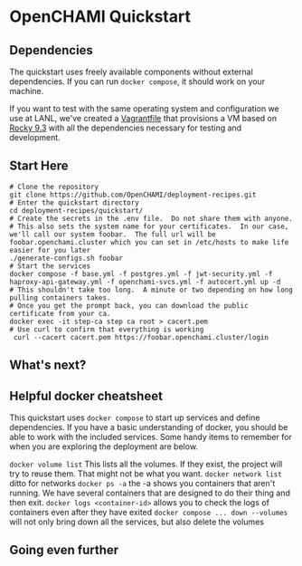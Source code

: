 # OpenCHAMI Quickstart

## Dependencies

The quickstart uses freely available components without external dependencies.  If you can run `docker compose`, it should work on your machine.

If you want to test with the same operating system and configuration we use at LANL, we've created a [Vagrantfile](https://gist.github.com/alexlovelltroy/1aa6d07119ef59fd966417c97baa2ff5) that provisions a VM based on [Rocky 9.3](https://app.vagrantup.com/generic/boxes/rocky9) with all the dependencies necessary for testing and development.


## Start Here


```
# Clone the repository
git clone https://github.com/OpenCHAMI/deployment-recipes.git
# Enter the quickstart directory
cd deployment-recipes/quickstart/
# Create the secrets in the .env file.  Do not share them with anyone. 
# This also sets the system name for your certificates.  In our case, we'll call our system foobar.  The full url will be foobar.openchami.cluster which you can set in /etc/hosts to make life easier for you later
./generate-configs.sh foobar
# Start the services
docker compose -f base.yml -f postgres.yml -f jwt-security.yml -f haproxy-api-gateway.yml -f openchami-svcs.yml -f autocert.yml up -d
# This shouldn't take too long.  A minute or two depending on how long pulling containers takes.
# Once you get the prompt back, you can download the public certificate from your ca.
docker exec -it step-ca step ca root > cacert.pem
# Use curl to confirm that everything is working
 curl --cacert cacert.pem https://foobar.openchami.cluster/login
```

## What's next?

## Helpful docker cheatsheet

This quickstart uses `docker compose` to start up services and define dependencies.  If you have a basic understanding of docker, you should be able to work with the included services.  Some handy items to remember for when you are exploring the deployment are below.


`docker volume list` This lists all the volumes.  If they exist, the project will try to reuse them.  That might not be what you want.
`docker network list` ditto for networks
`docker ps -a` the -a shows you containers that aren't running.  We have several containers that are designed to do their thing and then exit.
`docker logs <container-id>` allows you to check the logs of containers even after they have exited
`docker compose ... down --volumes` will not only bring down all the services, but also delete the volumes

## Going even further
